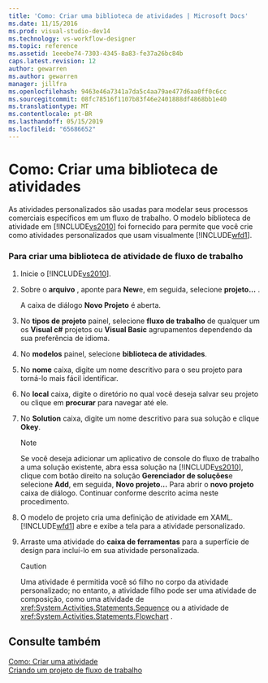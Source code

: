 ```yaml
---
title: 'Como: Criar uma biblioteca de atividades | Microsoft Docs'
ms.date: 11/15/2016
ms.prod: visual-studio-dev14
ms.technology: vs-workflow-designer
ms.topic: reference
ms.assetid: 1eeebe74-7303-4345-8a83-fe37a26bc84b
caps.latest.revision: 12
author: gewarren
ms.author: gewarren
manager: jillfra
ms.openlocfilehash: 9463e46a7341a7da5c4aa79ae477d6aa0ff0c6cc
ms.sourcegitcommit: 08fc78516f1107b83f46e2401888df4868bb1e40
ms.translationtype: MT
ms.contentlocale: pt-BR
ms.lasthandoff: 05/15/2019
ms.locfileid: "65686652"
---
```

# <a name="how-to-create-an-activity-library"></a>Como: Criar uma biblioteca de atividades
As atividades personalizados são usadas para modelar seus processos comerciais específicos em um fluxo de trabalho. O modelo biblioteca de atividade em [!INCLUDE[vs2010](../includes/vs2010-md.md)] foi fornecido para permite que você crie como atividades personalizados que usam visualmente [!INCLUDE[wfd1](../includes/wfd1-md.md)].  
  
### <a name="to-create-a-workflow-activity-library"></a>Para criar uma biblioteca de atividade de fluxo de trabalho  
  
1. Inicie o [!INCLUDE[vs2010](../includes/vs2010-md.md)].  
  
2. Sobre o **arquivo** , aponte para **New**e, em seguida, selecione **projeto...** .  
  
     A caixa de diálogo **Novo Projeto** é aberta.  
  
3. No **tipos de projeto** painel, selecione **fluxo de trabalho** de qualquer um os **Visual c#** projetos ou **Visual Basic** agrupamentos dependendo da sua preferência de idioma.  
  
4. No **modelos** painel, selecione **biblioteca de atividades**.  
  
5. No **nome** caixa, digite um nome descritivo para o seu projeto para torná-lo mais fácil identificar.  
  
6. No **local** caixa, digite o diretório no qual você deseja salvar seu projeto ou clique em **procurar** para navegar até ele.  
  
7. No **Solution** caixa, digite um nome descritivo para sua solução e clique **Okey**.  
  
    > [!NOTE]
    > Se você deseja adicionar um aplicativo de console do fluxo de trabalho a uma solução existente, abra essa solução na [!INCLUDE[vs2010](../includes/vs2010-md.md)], clique com botão direito na solução **Gerenciador de soluções**e selecione **Add**, em seguida,  **Novo projeto...** Para abrir o **novo projeto** caixa de diálogo. Continuar conforme descrito acima neste procedimento.  
  
8. O modelo de projeto cria uma definição de atividade em XAML. [!INCLUDE[wfd1](../includes/wfd1-md.md)] abre e exibe a tela para a atividade personalizado.  
  
9. Arraste uma atividade do **caixa de ferramentas** para a superfície de design para incluí-lo em sua atividade personalizada.  
  
    > [!CAUTION]
    > Uma atividade é permitida você só filho no corpo da atividade personalizado; no entanto, a atividade filho pode ser uma atividade de composição, como uma atividade de <xref:System.Activities.Statements.Sequence> ou a atividade de <xref:System.Activities.Statements.Flowchart> .  
  
## <a name="see-also"></a>Consulte também  
 [Como: Criar uma atividade](https://msdn.microsoft.com/library/c09b1e99-21b5-4d96-9c04-ec31db3f4436)   
 [Criando um projeto de fluxo de trabalho](../workflow-designer/creating-a-workflow-project.md)